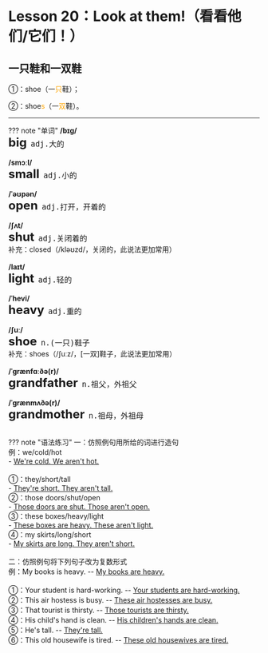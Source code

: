 # Lesson 20：Look at them!（看看他们/它们！）


## 一只鞋和一双鞋

①：shoe（一<font color=orange>只</font>鞋）；

②：shoe<font color=orange>s</font>（一<font color=orange>双</font>鞋）。


---
??? note "单词"
    **/bɪɡ/**<br>
    <font size=5>**big**</font>&nbsp;&nbsp;<font size=4>`adj.大的`</font><br>
    <br>
    **/smɔːl/**<br>
    <font size=5>**small**</font>&nbsp;&nbsp;<font size=4>`adj.小的`</font><br>
    <br>
    **/ˈəʊpən/**<br>
    <font size=5>**open**</font>&nbsp;&nbsp;<font size=4>`adj.打开，开着的`</font><br>
    <br>
    **/ʃʌt/**<br>
    <font size=5>**shut**</font>&nbsp;&nbsp;<font size=4>`adj.关闭着的`</font><br>
    补充：closed（/kləʊzd/，关闭的，此说法更加常用）<br>
    <br>
    **/laɪt/**<br>
    <font size=5>**light**</font>&nbsp;&nbsp;<font size=4>`adj.轻的`</font><br>
    <br>
    **/ˈhevi/**<br>
    <font size=5>**heavy**</font>&nbsp;&nbsp;<font size=4>`adj.重的`</font><br>
    <br>
    **/ʃuː/**<br>
    <font size=5>**shoe**</font>&nbsp;&nbsp;<font size=4>`n.(一只)鞋子`</font><br>
    补充：shoes（/ʃuːz/，[一双]鞋子，此说法更加常用）<br>
    <br>
    **/ˈɡrænfɑːðə(r)/**<br>
    <font size=5>**grandfather**</font>&nbsp;&nbsp;<font size=4>`n.祖父，外祖父`</font><br>
    <br>
    **/ˈɡrænmʌðə(r)/**<br>
    <font size=5>**grandmother**</font>&nbsp;&nbsp;<font size=4>`n.祖母，外祖母`</font><br>
    <br>


??? note "语法练习"
    一：仿照例句用所给的词进行造句<br>
    例：we/cold/hot<br>
    - <u>We're cold. We aren't hot.</u><br>
    <br>
    ①：they/short/tall<br>
    - <u>They're short. They aren't tall.</u><br>
    ②：those doors/shut/open<br>
    - <u>Those doors are shut. Those aren't open.</u><br>
    ③：these boxes/heavy/light<br>
    - <u>These boxes are heavy. These aren't light.</u><br>
    ④：my skirts/long/short<br>
    - <u>My skirts are long. They aren't short.</u><br>
    <br>
    二：仿照例句将下列句子改为复数形式<br>
    例：My books is heavy.  -- <u>My books are heavy.</u><br>
    <br>
    ①：Your student is hard-working.  -- <u>Your students are hard-working.</u><br>
    ②：This air hostess is busy.  -- <u>These air hostesses are busy.</u><br>
    ③：That tourist is thirsty.  -- <u>Those tourists are thirsty.</u><br>
    ④：His child's hand is clean.  -- <u>His children's hands are clean.</u><br>
    ⑤：He's tall.  -- <u>They're tall.</u><br>
    ⑥：This old housewife is tired.  -- <u>These old housewives are tired.</u><br>




